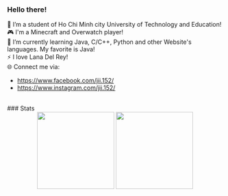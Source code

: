 ### Hello there!
🔭 I’m a student of Ho Chi Minh city University of Technology and Education!</br>
🎮 I'm a Minecraft and Overwatch player!</br>
🌱 I’m currently learning Java, C/C++, Python and other Website's languages. My favorite is Java!</br>
⚡ I love Lana Del Rey!<br>
🌐 Connect me via: 
- https://www.facebook.com/jii.152/
- https://www.instagram.com/jii.152/
<br>
### Stats
<div align="center">
  <img height="180em" src="https://github-readme-stats.vercel.app/api?username=adairh&count_private=true&show_icons=true&theme=dark">
      
  <img height="180em" src="https://github-readme-stats.vercel.app/api/top-langs/?username=adairh&layout=compact&langs_count=7&theme=dark">
      
</div>
